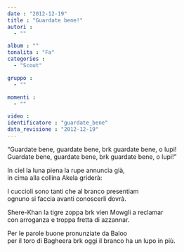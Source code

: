 ```yaml
---
date : "2012-12-19"
title : "Guardate bene!"
autori : 
  - ""

album : ""
tonalita : "Fa"
categories : 
  - "Scout"

gruppo : 
  - ""

momenti : 
  - ""

video : 
identificatore : "guardate_bene"
data_revisione : "2012-12-19"
---
```

  
  
“Guardate bene, guardate bene, brk guardate bene, o lupi!  
Guardate bene, guardate bene, brk guardate bene, o lupi!”  
  
  
In ciel la luna piena la rupe annuncia già,  
in cima alla collina Akela griderà:  
  
  
  
I cuccioli sono tanti che al branco presentiam  
ognuno si faccia avanti conoscerli dovrà.  
  
  
Shere-Khan la tigre zoppa brk vien Mowgli a reclamar  
con arroganza e troppa fretta di azzannar.  
  
  
Per le parole buone pronunziate da Baloo  
per il toro di Bagheera brk oggi il branco ha un lupo in più.  
  
  
